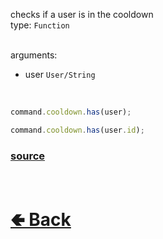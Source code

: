 checks if a user is in the cooldown<br>
type: `Function`<br><br>

arguments:
- user `User/String`

<br>

```js
command.cooldown.has(user);

command.cooldown.has(user.id);
```

### [source](https://github.com/shysolocup/noscord.js/blob/main/src/Services/CommandService/custard/CooldownHandle.js)


<br> <h1> [🢀 Back](https://github.com/shysolocup/noscord.js/wiki/Commands.SlashCommand.CooldownHandle) </h1>